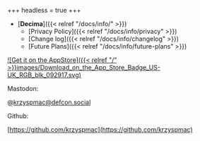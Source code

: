 +++
headless = true
+++
- [**Decima**]({{< relref "/docs/info/" >}})
  - [Privacy Policy]({{< relref "/docs/info/privacy" >}})
  - [Change log]({{< relref "/docs/info/changelog" >}})
  - [Future Plans]({{< relref "/docs/info/future-plans" >}})

[![Get it on the AppStore]({{< relref "/" >}}images/Download_on_the_App_Store_Badge_US-UK_RGB_blk_092917.svg)](https://apps.apple.com/tt/app/decima/id1498371556)

Mastodon: 

@krzyspmac@defcon.social

Github:

[https://github.com/krzyspmac](https://github.com/krzyspmac)